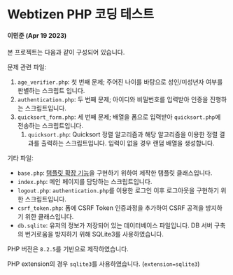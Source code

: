 # Webtizen PHP 코딩 테스트
#### 이민준 (Apr 19 2023)

본 프로젝트는 다음과 같이 구성되어 있습니다. 

문제 관련 파일:
1. `age_verifier.php`: 첫 번째 문제; 주어진 나이를 바탕으로 성인/미성년자 여부를 판별하는 스크립트 입니다. 
2. `authentication.php`: 두 번째 문제; 아이디와 비밀번호를 입력받아 인증을 진행하는 스크립트입니다. 
3. `quicksort_form.php`: 세 번째 문제; 배열을 폼으로 입력받아 `quicksort.php`에 전송하는 스크립트입니다. 
    1. `quicksort.php`: Quicksort 정렬 알고리즘과 해당 알고리즘을 이용한 정렬 결과를 출력하는 스크립트입니다. 입력이 없을 경우 랜덤 배열을 생성합니다. 

기타 파일:
- `base.php`: [탬플릿 확장 기능](https://docs.djangoproject.com/en/4.2/ref/templates/language/#template-inheritance)을 구현하기 위하여 제작한 탬플릿 클래스입니다. 
- `index.php`: 메인 페이지를 담당하는 스크립트입니다. 
- `logout.php`: `authentication.php`를 이용한 로그인 이후 로그아웃을 구현하기 위한 스크립트입니다. 
- `csrf_token.php`: 폼에 CSRF Token 인증과정을 추가하여 CSRF 공격을 방지하기 위한 클래스입니다.
- `db.sqlite`: 유저의 정보가 저장되어 있는 데이터베이스 파일입니다. DB 서버 구축의 번거로움을 방지하기 위해 SQLite3를 사용하였습니다. 

PHP 버전은 `8.2.5`를 기반으로 제작하였습니다. 

PHP extension의 경우 `sqlite3`를 사용하였습니다. (`extension=sqlite3`)
